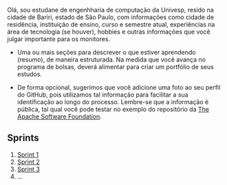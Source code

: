Olá, sou estudane de engenhharia de computação da Univesp, resido na cidade de Bariri, estado de São Paulo,
com informações como cidade de residência, instituição de ensino, curso e semestre atual, experiências na área de tecnologia (se houver), hobbies e outras informações que você julgar importante para os monitores.

- Uma ou mais seções para descrever o que estiver aprendendo (resumo), de maneira estruturada. Na medida que você avança no programa de bolsas, deverá alimentar para criar um portfólio de seus estudos.

- De forma opcional, sugerimos que você adicione uma foto ao seu perfil do GitHub, pois utilizamos tal informação para facilitar a sua identificação ao longo do processo. Lembre-se que a informação é pública, tal qual você pode testar no exemplo do repositório da [
The Apache Software Foundation](https://github.com/apache.png?size=250).




## Sprints 

1. [Sprint 1](Sprint%201/README.md)
2. [Sprint 2](Sprint%202/README.md)
3. [Sprint 3](Sprint%203/README.md)
4. ...
